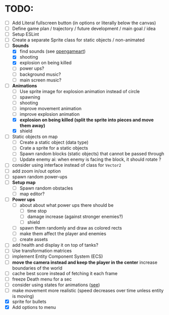 # TODO:

- [ ] Add Literal fullscreen button (in options or literally below the canvas)
- [ ] Define game plan / trajectory / future development / main goal / idea
- [ ] Setup ESLint
- [ ] Create a separate Sprite class for static objects / non-animated
- [ ] **Sounds**
    - [x] find sounds (see [opengameart](https://opengameart.org/art-search-advanced?keys=&field_art_type_tid%5B%5D=12&sort_by=count&sort_order=DESC))
    - [x] shooting
    - [x] explosion on being killed
    - [ ] power ups?
    - [ ] background music?
    - [ ] main screen music?
- [ ] **Animations**
    - [ ] Use sprite image for explosion animation instead of circle
    - [ ] spawning
    - [ ] shooting
    - [ ] improve movement animation
    - [ ] improve explosion animation
    - [x] **explosion on being killed (split the sprite into pieces and move them away)**
    - [x] shield
- [ ] Static objects on map
    - [ ] Create a static object (data type)
    - [ ] Crate a sprite for a static objects
    - [ ] Spawn random blocks (static objects) that cannot be passed through
    - [ ] Update enemy ai: when enemy is facing the block, it should rotate ?
- [ ] consider using interface instead of class for `Vector2`
- [ ] add zoom in/out option
- [ ] spawn random power-ups
- [ ] **Setup map**
    - [ ] Spawn random obstacles
    - [ ] map editor?
- [ ] **Power ups**
    - [ ] about about what power ups there should be
        - [ ] time stop
        - [ ] damage increase (against stronger enemies?)
        - [ ] shield
    - [ ] spawn them randomly and draw as colored rects
    - [ ] make them affect the player and enemies
    - [ ] create assets
- [ ] add health and display it on top of tanks?
- [ ] Use transformation matrices
- [ ] implement Entity Component System (ECS)
- [ ] **move the camera instead and keep the player in the center** increase boundaries of the world
- [ ] cache best score instead of fetching it each frame
- [ ] freeze Death menu for a sec
- [ ] consider using states for animations ([see](https://www.youtube.com/watch?v=e3LGFrHqqiI))
- [ ] make movement more realistic (speed decreases over time unless entity is moving)
- [x] sprite for bullets
- [x] Add options to menu
